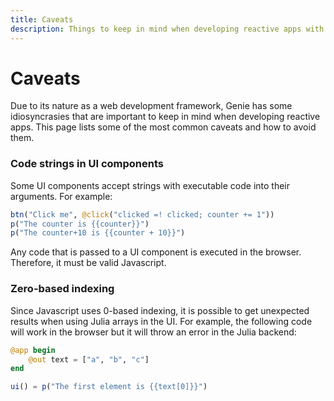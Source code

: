 ```yaml
---
title: Caveats
description: Things to keep in mind when developing reactive apps with Genie.
---
```


# Caveats

Due to its nature as a web development framework, Genie has some idiosyncrasies that are important to keep in mind when developing reactive apps. This page lists some of the most common caveats and how to avoid them.

### Code strings in UI components

Some UI components accept strings with executable code into their arguments. For example:

```julia
btn("Click me", @click("clicked =! clicked; counter += 1"))
p("The counter is {{counter}}")
p("The counter+10 is {{counter + 10}}")
```

Any code that is passed to a UI component is executed in the browser. Therefore, it must be valid Javascript.


### Zero-based indexing

Since Javascript uses 0-based indexing, it is possible to get unexpected results when using Julia arrays in the UI. For example, the following code will work in the browser but it will throw an error in the Julia backend:

```julia
@app begin
    @out text = ["a", "b", "c"]
end

ui() = p("The first element is {{text[0]}}")
```


